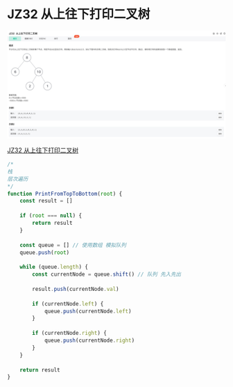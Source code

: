 # JZ32 从上往下打印二叉树

![1](./img/JZ32%20从上往下打印二叉树.jpg)

[JZ32 从上往下打印二叉树](https://www.nowcoder.com/practice/7fe2212963db4790b57431d9ed259701?tpId=13&tqId=23280&ru=/exam/oj/ta&qru=/ta/coding-interviews/question-ranking&sourceUrl=%2Fexam%2Foj%2Fta%3FtpId%3D13)

```js
/* 
栈
层次遍历
*/
function PrintFromTopToBottom(root) {
	const result = []

	if (root === null) {
		return result
	}

	const queue = [] // 使用数组 模拟队列
	queue.push(root)

	while (queue.length) {
		const currentNode = queue.shift() // 队列 先入先出

		result.push(currentNode.val)

		if (currentNode.left) {
			queue.push(currentNode.left)
		}

		if (currentNode.right) {
			queue.push(currentNode.right)
		}
	}

	return result
}
```
